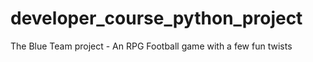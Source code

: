 # developer_course_python_project
The Blue Team project - An RPG Football game with a few fun twists 

